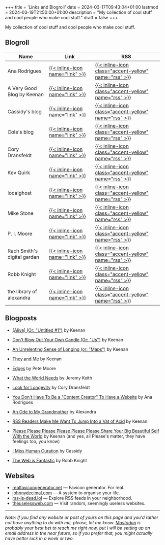 +++
title = 'Links and Blogroll'
date = 2024-03-17T09:43:04+01:00
lastmod = 2024-03-19T21:50:00+01:00
description = "My collection of cool stuff and cool people who make cool stuff."
draft = false
+++

My collection of cool stuff and cool people who make cool stuff.

## Blogroll

| Name                          | Link                                                              | RSS
|---                            | ---                                                               | ---
| Ana Rodrigues                 | [{{< inline-icon name="link" >}}](https://ohelloana.blog/posts/)  | [{{< inline-icon class="accent-yellow" name="rss" >}}](https://ohhelloana.blog/feed.xml)
| A Very Good Blog by Keenan    | [{{< inline-icon name="link" >}}](https://gkeenan.co/avgb)        | [{{< inline-icon class="accent-yellow" name="rss" >}}](https://gkeenan.co/avgb/?format=rss)
| Cassidy's blog                | [{{< inline-icon name="link" >}}](https://blog.cassidoo.co)       | [{{< inline-icon class="accent-yellow" name="rss" >}}](https://blog.cassidoo.co/rss.xml)
| Cole's blog                   | [{{< inline-icon name="link" >}}](https://coleb.blog)             | [{{< inline-icon class="accent-yellow" name="rss" >}}](https://coleb.blog/posts_feed)
| Cory Dransfeldt               | [{{< inline-icon name="link" >}}](https://coryd.dev)              | [{{< inline-icon class="accent-yellow" name="rss" >}}](https://feedpress.me/coryd)
| Kev Quirk                     | [{{< inline-icon name="link" >}}](https://kevquirk.com)           | [{{< inline-icon class="accent-yellow" name="rss" >}}](https://kevquirk.com/feed)
| localghost                    | [{{< inline-icon name="link" >}}](https://localghost.dev)         | [{{< inline-icon class="accent-yellow" name="rss" >}}](https://localghost.dev/feed.xml)
| Mike Stone                    | [{{< inline-icon name="link" >}}](https://mikestone.me)           | [{{< inline-icon class="accent-yellow" name="rss" >}}](https://mikestone.me/feed.xml)
| P. I. Moore                   | [{{< inline-icon name="link" >}}](https://pimoore.ca)             | [{{< inline-icon class="accent-yellow" name="rss" >}}](https://pimoore.ca/feed.xml)
| Rach Smith's digital garden   | [{{< inline-icon name="link" >}}](https://rachsmith.com)          | [{{< inline-icon class="accent-yellow" name="rss" >}}](https://rachsmith.com/feed.xml)
| Robb Knight                   | [{{< inline-icon name="link" >}}](https://rknight.me/blog/)       | [{{< inline-icon class="accent-yellow" name="rss" >}}](https://rknight.me/subscribe/posts/rss.xml)
| the library of alexandra      | [{{< inline-icon name="link" >}}](https://library.xandra.cc)      | [{{< inline-icon class="accent-yellow" name="rss" >}}](https://library.xandra.cc/feed/?type=rss)

## Blogposts

- [(Alive) (Or: "Untitled #1")](https://gkeenan.co/avgb/untitled-1-aka-vaka) by
  Keenan

- [Don't Blow Out Your Own Candle (Or:
  "Us")](https://gkeenan.co/avgb/dont-blow-out-your-own-candle) by Keenan

- [An Unrelenting Sense of Longing (or:
  "Maps")](https://gkeenan.co/avgb/an-unrelenting-sense-of-longing) by Keenan

- [They and Me](https://gkeenan.co/avgb/they-and-me) by Keenan

- [Edges](https://pimoore.ca/2023/11/26/edges.html) by Pete Moore

- [What the World Needs](https://adactio.com/journal/20996) by Jeremy Keith

- [Look for Longevity](https://coryd.dev/posts/2024/look-for-longevity/) by
  Cory Dransfeldt

- [You Don't Have To Be a "Content Creator" To Have a
  Website](https://ohhelloana.blog/just-get-a-website/) by Ana Rodrigues

- [An Ode to My Grandmother](https://library.xandra.cc/gloria/) by Alexandra

- [RSS Readers Make Me Want To Jump Into a Vat of
  Acid](https://gkeenan.co/avgb/rss-readers-make-me-want-to-jump-into-a-vat-of-acid)
  by Keenan

- [Please Please Please Please Please Please Share Your Big Beautiful Self With
  the
  World](https://gkeenan.co/avgb/please-please-please-please-please-please-share-your-big-dumb-beautiful-self-with-the-world)
  by Keenan (and yes, all Please's matter, they have feelings too, you know)

- [I Miss Human Curation](https://blog.cassidoo.co/post/human-curation/) by
  Cassidy

- [The Web is Fantastic](https://rknight.me/blog/the-web-is-fantastic/) by Robb
  Knight

## Websites

- [realfavicongenerator.net](https://realfavicongenerator.net) &mdash; Favicon
  generator. For real.
- [johnnydecimal.com](https://johnnydecimal.com) &mdash; A system to organise your life.
- [rss-is-dead.lol](https://rss-is-dead.lol) &mdash; Explore RSS feeds in your
  neighborhood.
- [theuselessweb.com](https://theuselessweb.com) &mdash; Visit random, seemingly
  useless websites.

---

_Note: If you find any website or post of yours on this page and you'd rather
not have anything to do with me, please, let me know.
[Mastodon](https://fosstodon.org/@tifrueh) is probably your best bet to reach me
right now, but I will be setting up an email address in the near future, so if
you prefer that, you might actually have better luck in a week or two._
